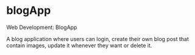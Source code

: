 # blogApp
Web Development: BlogApp

A blog application where users can login, create their own blog post that contain images, update it whenever they want or delete it.
